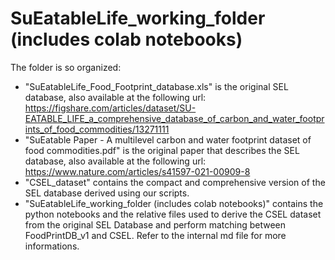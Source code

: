 # SuEatableLife_working_folder (includes colab notebooks)

The folder is so organized:
*   "SuEatableLife_Food_Footprint_database.xls" is the original SEL database, also available at the following url: https://figshare.com/articles/dataset/SU-EATABLE_LIFE_a_comprehensive_database_of_carbon_and_water_footprints_of_food_commodities/13271111
*   "SuEatable Paper - A multilevel carbon and water footprint dataset of food commodities.pdf" is the original paper that describes the SEL database, also available at the following url: https://www.nature.com/articles/s41597-021-00909-8 
*   "CSEL_dataset" contains the compact and comprehensive version of the SEL database derived using our scripts.
*   "SuEatableLife_working_folder (includes colab notebooks)" contains the python notebooks and the relative files used to derive the CSEL dataset from the original SEL Database and perform matching between FoodPrintDB_v1 and CSEL. 
    Refer to the internal md file for more informations.
